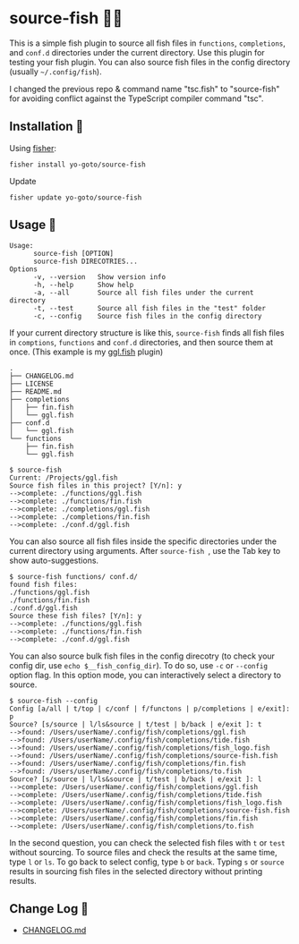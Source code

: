# source-fish 🍣🥢
This is a simple fish plugin to source all fish files in `functions`, `completions`, and `conf.d` directories under the current directory. Use this plugin for testing your fish plugin. You can also source fish files in the config directory (usually `~/.config/fish`).

I changed the previous repo & command name "tsc.fish" to "source-fish" for avoiding conflict against the TypeScript compiler command "tsc".

## Installation 🎣

Using [fisher](https://github.com/jorgebucaran/fisher):

```console
fisher install yo-goto/source-fish
```

Update

```console
fisher update yo-goto/source-fish
```

## Usage 🔦

```console
Usage:
      source-fish [OPTION]
      source-fish DIRECOTRIES...
Options
      -v, --version   Show version info
      -h, --help      Show help
      -a, --all       Source all fish files under the current directory
      -t, --test      Source all fish files in the "test" folder
      -c, --config    Source fish files in the config directory
```

If your current directory structure is like this, `source-fish` finds all fish files in `comptions`, `functions` and `conf.d` directories, and then source them at once. (This example is my [ggl.fish](https://github.com/yo-goto/ggl.fish) plugin)

```console
.
├── CHANGELOG.md
├── LICENSE
├── README.md
├── completions
│   ├── fin.fish
│   └── ggl.fish
├── conf.d
│   └── ggl.fish
└── functions
    ├── fin.fish
    └── ggl.fish
```

```console
$ source-fish
Current: /Projects/ggl.fish
Source fish files in this project? [Y/n]: y
-->complete: ./functions/ggl.fish
-->complete: ./functions/fin.fish
-->complete: ./completions/ggl.fish
-->complete: ./completions/fin.fish
-->complete: ./conf.d/ggl.fish
```

You can also source all fish files inside the specific directories under the current directory using arguments. After `source-fish `, use the Tab key to show auto-suggestions.

```console
$ source-fish functions/ conf.d/
found fish files:
./functions/ggl.fish
./functions/fin.fish
./conf.d/ggl.fish
Source these fish files? [Y/n]: y
-->complete: ./functions/ggl.fish
-->complete: ./functions/fin.fish
-->complete: ./conf.d/ggl.fish
```

You can also source bulk fish files in the config direcotry (to check your config dir, use `echo $__fish_config_dir`). To do so, use `-c` or `--config` option flag. In this option mode, you can interactively select a directory to source.

```console
$ source-fish --config
Config [a/all | t/top | c/conf | f/functons | p/completions | e/exit]: p
Source? [s/source | l/ls&source | t/test | b/back | e/exit ]: t
-->found: /Users/userName/.config/fish/completions/ggl.fish
-->found: /Users/userName/.config/fish/completions/tide.fish
-->found: /Users/userName/.config/fish/completions/fish_logo.fish
-->found: /Users/userName/.config/fish/completions/source-fish.fish
-->found: /Users/userName/.config/fish/completions/fin.fish
-->found: /Users/userName/.config/fish/completions/to.fish
Source? [s/source | l/ls&source | t/test | b/back | e/exit ]: l
-->complete: /Users/userName/.config/fish/completions/ggl.fish
-->complete: /Users/userName/.config/fish/completions/tide.fish
-->complete: /Users/userName/.config/fish/completions/fish_logo.fish
-->complete: /Users/userName/.config/fish/completions/source-fish.fish
-->complete: /Users/userName/.config/fish/completions/fin.fish
-->complete: /Users/userName/.config/fish/completions/to.fish
```

In the second question, you can check the selected fish files with `t` or `test` without sourcing. To source files and check the results at the same time, type `l` or `ls`. To go back to select config, type `b` or `back`. Typing `s` or `source` results in sourcing fish files in the selected directory without printing results.

## Change Log 🔖

- [CHANGELOG.md](/CHANGELOG.md)


